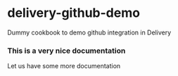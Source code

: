 # delivery-github-demo

Dummy cookbook to demo github integration in Delivery

### This is a very nice documentation

Let us have some more documentation


